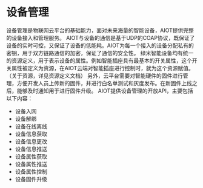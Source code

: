 # 设备管理

设备管理是物联网云平台的基础能力，面对未来海量的智能设备，AIOT提供完整的设备接入和管理服务。
AIOT与设备的通信是基于UDP的COAP协议，既保证了设备的实时可控，又保证了设备的低能耗。AIOT为每一个接入的设备分配私有的密钥，用于双方链路通信的加密，保证了通信的安全性。
绿米智能设备均有统一的资源定义，用于表示设备的属性。例如智能插座具有最基本的开关属性，这个开关属性被定义为资源，在AIOT云端对智能插座进行控制时，就为这个资源赋值。（关于资源，详见资源定义文档）
另外，云平台需要对智能硬件的固件进行管理，方便开发人员上传新的固件，并进行白名单测试和灰度发布。在新固件上线之后，能够及时通知用于进行固件升级。
AIOT提供设备管理的开放API，主要包括以下内容：

- 设备入网
- 设备解绑
- 设备在线离线
- 设备信息获取
- 设备信息更改
- 设备信息推送
- 设备属性获取
- 设备属性推送
- 设备属性控制
- 设备固件升级